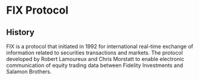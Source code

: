 # FIX Protocol

## History
FIX is a protocol that initiated in 1992 for international real-time exchange of information related to securities transactions and markets. The
protocol developed by Robert Lamoureux and Chris Morstatt to enable electronic communication of equity trading data between Fidelity Investments and
Salamon Brothers.

